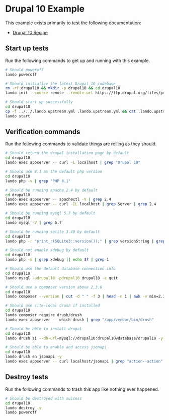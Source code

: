 # Drupal 10 Example

This example exists primarily to test the following documentation:

* [Drupal 10 Recipe](https://docs.lando.dev/config/drupal10.html)

## Start up tests

Run the following commands to get up and running with this example.

```bash
# Should poweroff
lando poweroff

# Should initialize the latest Drupal 10 codebase
rm -rf drupal10 && mkdir -p drupal10 && cd drupal10
lando init --source remote --remote-url https://ftp.drupal.org/files/projects/drupal-10.0.x-dev.tar.gz --remote-options="--strip-components 1" --recipe drupal10 --webroot . --name lando-drupal10

# Should start up successfully
cd drupal10
cp -f ../../.lando.upstream.yml .lando.upstream.yml && cat .lando.upstream.yml
lando start
```

## Verification commands

Run the following commands to validate things are rolling as they should.

```bash
# Should return the drupal installation page by default
cd drupal10
lando exec appserver -- curl -L localhost | grep "Drupal 10"

# Should use 8.1 as the default php version
cd drupal10
lando php -v | grep "PHP 8.1"

# Should be running apache 2.4 by default
cd drupal10
lando exec appserver -- apachectl -V | grep 2.4
lando exec appserver -- curl -IL localhost | grep Server | grep 2.4

# Should be running mysql 5.7 by default
cd drupal10
lando mysql -V | grep 5.7

# Should be running sqlite 3.40 by default
cd drupal10
lando php -r "print_r(SQLite3::version());" | grep versionString | grep 3.40

# Should not enable xdebug by default
cd drupal10
lando php -m | grep xdebug || echo $? | grep 1

# Should use the default database connection info
cd drupal10
lando mysql -udrupal10 -pdrupal10 drupal10 -e quit

# Should use a composer version above 2.3.6
cd drupal10
lando composer --version | cut -d " " -f 3 | head -n 1 | awk -v min=2.3.6 -F. '($1 > 2) || ($1 == 2 && $2 > 3) || ($1 == 2 && $2 == 3 && $3 > 6)'

# Should use site-local drush if installed
cd drupal10
lando composer require drush/drush
lando exec appserver -- which drush | grep "/app/vendor/bin/drush"

# Should be able to install drupal
cd drupal10
lando drush si --db-url=mysql://drupal10:drupal10@database/drupal10 -y

# Should be able to enable and access jsonapi
cd drupal10
lando drush en jsonapi -y
lando exec appserver -- curl localhost/jsonapi | grep "action--action"
```

## Destroy tests

Run the following commands to trash this app like nothing ever happened.

```bash
# Should be destroyed with success
cd drupal10
lando destroy -y
lando poweroff
```
